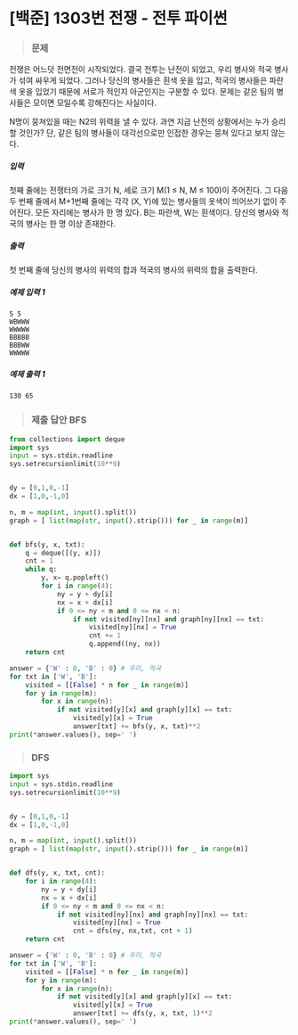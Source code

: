 # [백준] 1303번 전쟁 - 전투 파이썬

> ### 문제

전쟁은 어느덧 전면전이 시작되었다. 결국 전투는 난전이 되었고, 우리 병사와 적국 병사가 섞여 싸우게 되었다. 그러나 당신의 병사들은 흰색 옷을 입고, 적국의 병사들은 파란색 옷을 입었기 때문에 서로가 적인지 아군인지는 구분할 수 있다. 문제는 같은 팀의 병사들은 모이면 모일수록 강해진다는 사실이다.

N명이 뭉쳐있을 때는 N2의 위력을 낼 수 있다. 과연 지금 난전의 상황에서는 누가 승리할 것인가? 단, 같은 팀의 병사들이 대각선으로만 인접한 경우는 뭉쳐 있다고 보지 않는다.

##### 입력

첫째 줄에는 전쟁터의 가로 크기 N, 세로 크기 M(1 ≤ N, M ≤ 100)이 주어진다. 그 다음 두 번째 줄에서 M+1번째 줄에는 각각 (X, Y)에 있는 병사들의 옷색이 띄어쓰기 없이 주어진다. 모든 자리에는 병사가 한 명 있다. B는 파란색, W는 흰색이다. 당신의 병사와 적국의 병사는 한 명 이상 존재한다.

##### 출력

첫 번째 줄에 당신의 병사의 위력의 합과 적국의 병사의 위력의 합을 출력한다.

##### 예제 입력 1

```
5 5
WBWWW
WWWWW
BBBBB
BBBWW
WWWWW
```

##### 예제 출력 1

```
130 65
```

> ### 제출 답안 BFS

```python
from collections import deque
import sys
input = sys.stdin.readline
sys.setrecursionlimit(10**9)


dy = [0,1,0,-1]
dx = [1,0,-1,0]

n, m = map(int, input().split())
graph = [ list(map(str, input().strip())) for _ in range(m)]


def bfs(y, x, txt):
    q = deque([(y, x)])
    cnt = 1
    while q:
        y, x= q.popleft()
        for i in range(4):
            ny = y + dy[i]
            nx = x + dx[i]
            if 0 <= ny < m and 0 <= nx < n:
                if not visited[ny][nx] and graph[ny][nx] == txt:
                    visited[ny][nx] = True
                    cnt += 1
                    q.append((ny, nx))
    return cnt

answer = {'W' : 0, 'B' : 0} # 우리, 적국
for txt in ['W', 'B']:
    visited = [[False] * n for _ in range(m)]
    for y in range(m):
        for x in range(n):
            if not visited[y][x] and graph[y][x] == txt:
                visited[y][x] = True
                answer[txt] += bfs(y, x, txt)**2
print(*answer.values(), sep=' ')
```

> ### DFS

```python
import sys
input = sys.stdin.readline
sys.setrecursionlimit(10**9)


dy = [0,1,0,-1]
dx = [1,0,-1,0]

n, m = map(int, input().split())
graph = [ list(map(str, input().strip())) for _ in range(m)]


def dfs(y, x, txt, cnt):
    for i in range(4):
        ny = y + dy[i]
        nx = x + dx[i]
        if 0 <= ny < m and 0 <= nx < n:
            if not visited[ny][nx] and graph[ny][nx] == txt:
                visited[ny][nx] = True
                cnt = dfs(ny, nx,txt, cnt + 1)
    return cnt

answer = {'W' : 0, 'B' : 0} # 우리, 적국
for txt in ['W', 'B']:
    visited = [[False] * n for _ in range(m)]
    for y in range(m):
        for x in range(n):
            if not visited[y][x] and graph[y][x] == txt:
                visited[y][x] = True
                answer[txt] += dfs(y, x, txt, 1)**2
print(*answer.values(), sep=' ')
```